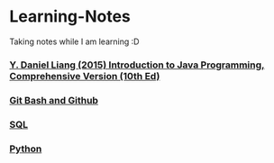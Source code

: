 # Learning-Notes

Taking notes while I am learning :D

<h3><a href="https://github.com/CurtisNewbie/Book-Reading-Notes/tree/master/(D.%20Daniel%20Liang%2C%202015)">Y. Daniel Liang (2015) Introduction to Java Programming, Comprehensive Version (10th Ed)</a></h3>
<h3><a href="https://github.com/CurtisNewbie/Book-Reading-Notes/tree/master/GitTutorial">Git Bash and Github</a></h3>
<h3><a href="https://github.com/CurtisNewbie/Learning-Notes/tree/master/MySqlNote">SQL</a></h3>
<h3><a href="https://github.com/CurtisNewbie/Learning-Notes/tree/master/PyTutorial">Python</a></h3>
